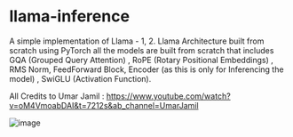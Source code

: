 # llama-inference
A simple implementation of Llama - 1, 2. Llama Architecture built from scratch using PyTorch all the models are built from scratch that includes GQA (Grouped Query Attention) ,  RoPE (Rotary Positional Embeddings) , RMS Norm, FeedForward Block, Encoder (as this is only for Inferencing the model) , SwiGLU (Activation Function).

All Credits to Umar Jamil : https://www.youtube.com/watch?v=oM4VmoabDAI&t=7212s&ab_channel=UmarJamil

![image](https://github.com/viai957/llama-inference/assets/29157342/94da5ad7-2dff-4a8b-a0c1-72376d9d0996)

